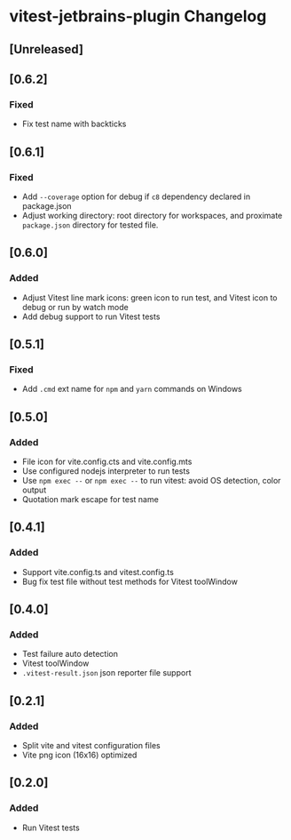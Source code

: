 <!-- Keep a Changelog guide -> https://keepachangelog.com -->

# vitest-jetbrains-plugin Changelog

## [Unreleased]

## [0.6.2]

### Fixed
          
- Fix test name with backticks 

## [0.6.1]

### Fixed
          
- Add `--coverage` option for debug if `c8` dependency declared in package.json 
- Adjust working directory: root directory for workspaces, and proximate `package.json` directory for tested file.

## [0.6.0]

### Added
          
- Adjust Vitest line mark icons: green icon to run test, and Vitest icon to debug or run by watch mode 
- Add debug support to run Vitest tests

## [0.5.1]

### Fixed

- Add `.cmd` ext name for `npm` and `yarn` commands on Windows

## [0.5.0]

### Added

- File icon for vite.config.cts and vite.config.mts
- Use configured nodejs interpreter to run tests
- Use `npm exec --` or `npm exec --` to run vitest: avoid OS detection, color output
- Quotation mark escape for test name

## [0.4.1]

### Added

- Support vite.config.ts and vitest.config.ts
- Bug fix test file without test methods for Vitest toolWindow

## [0.4.0]

### Added

- Test failure auto detection
- Vitest toolWindow
- `.vitest-result.json` json reporter file support

## [0.2.1]

### Added

- Split vite and vitest configuration files
- Vite png icon (16x16) optimized

## [0.2.0]

### Added

- Run Vitest tests
